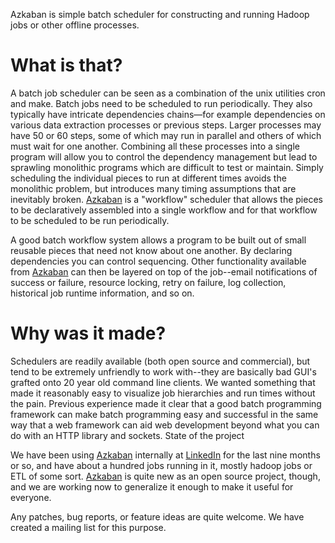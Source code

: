 Azkaban is simple batch scheduler for constructing and running Hadoop jobs or other offline processes.

# What is that?

A batch job scheduler can be seen as a combination of the unix utilities cron and make. Batch jobs need to be scheduled to run periodically. They also typically have intricate dependencies chains—for example dependencies on various data extraction processes or previous steps. Larger processes may have 50 or 60 steps, some of which may run in parallel and others of which must wait for one another. Combining all these processes into a single program will allow you to control the dependency management but lead to sprawling monolithic programs which are difficult to test or maintain. Simply scheduling the individual pieces to run at different times avoids the monolithic problem, but introduces many timing assumptions that are inevitably broken. [Azkaban](http://sna-projects.com/azkaban "Azkaban")
 is a "workflow" scheduler that allows the pieces to be declaratively assembled into a single workflow and for that workflow to be scheduled to be run periodically.

A good batch workflow system allows a program to be built out of small reusable pieces that need not know about one another. By declaring dependencies you can control sequencing. Other functionality available from [Azkaban](http://sna-projects.com/azkaban "Azkaban") can then be layered on top of the job--email notifications of success or failure, resource locking, retry on failure, log collection, historical job runtime information, and so on.

# Why was it made?

Schedulers are readily available (both open source and commercial), but tend to be extremely unfriendly to work with--they are basically bad GUI's grafted onto 20 year old command line clients. We wanted something that made it reasonably easy to visualize job hierarchies and run times without the pain. Previous experience made it clear that a good batch programming framework can make batch programming easy and successful in the same way that a web framework can aid web development beyond what you can do with an HTTP library and sockets.
State of the project

We have been using [Azkaban](http://sna-projects.com/azkaban "Azkaban") internally at [LinkedIn](http://www.linkedin.com "LinkedIn") for the last nine months or so, and have about a hundred jobs running in it, mostly hadoop jobs or ETL of some sort. [Azkaban](http://sna-projects.com/azkaban "Azkaban") is quite new as an open source project, though, and we are working now to generalize it enough to make it useful for everyone.

Any patches, bug reports, or feature ideas are quite welcome. We have created a mailing list for this purpose.
